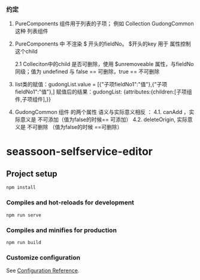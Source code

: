 ### 约定

1. PureComponents 组件用于列表的子项； 例如 Collection GudongCommon 这种 列表组件

2. PureComponents 中 不渲染 $ 开头的fieldNo。 $开头的key 用于 属性控制 这个child

    2.1  Colleciton中的child 是否可删除，使用 $unremoveable  属性，与fieldNo同级；值为 undefined 与 false == 可删除，true == 不可删除

3. list类的赋值：gudongList.value = [{"子项fieldNo1":"值"},{"子项fieldNo1":"值"},]
    赋值后的结果：gudongList: {attributes:{children:[子项组件,子项组件],}}

4. GudongCommon 组件 的两个属性 语义与实际意义相反 ：
    4.1. canAdd ，实际意义是 不可添加（值为false的时候== 可添加）
    4.2. deleteOrigin, 实际意义是 不可删除 （值为false的时候 ==可删除）
# seassoon-selfservice-editor

## Project setup
```
npm install
```

### Compiles and hot-reloads for development
```
npm run serve
```

### Compiles and minifies for production
```
npm run build
```

### Customize configuration
See [Configuration Reference](https://cli.vuejs.org/config/).

